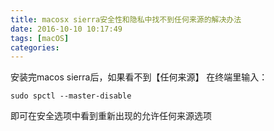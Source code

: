 ```yaml
---
title: macosx sierra安全性和隐私中找不到任何来源的解决办法
date: 2016-10-10 10:17:49
tags: [macOS]
categories:
---
```


安装完macos sierra后，如果看不到【任何来源】
在终端里输入：
```
sudo spctl --master-disable 
```
即可在安全选项中看到重新出现的允许任何来源选项